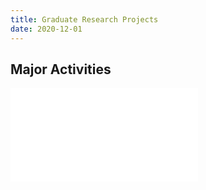 ```yaml
---
title: Graduate Research Projects
date: 2020-12-01
---
```




<!--more-->

## Major Activities


![Personal Website](Unifying_randomized/index.md)


